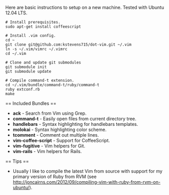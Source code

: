 Here are basic instructions to setup on a new machine. Tested with Ubuntu 12.04 LTS.

```
# Install prerequisites.
sudo apt-get install coffeescript

# Install .vim config.
cd ~
git clone git@github.com:kstevens715/dot-vim.git ~/.vim
ln -s ~/.vim/vimrc ~/.vimrc
cd ~/.vim

# Clone and update git submodules
git submodule init
git submodule update

# Compile command-t extension.
cd ~/.vim/bundle/command-t/ruby/command-t
ruby extconf.rb
make

```

== Included Bundles ==
* **ack** - Search from Vim using Grep.
* **command-t** - Easily open files from current directory tree.
* **handlebars** - Syntax highlighting for handlebars templates.
* **molokai** - Syntax highlighting color scheme.
* **tcomment** - Comment out multiple lines.
* **vim-coffee-script** - Support for CoffeeScript.
* **vim-fugitive** - Vim helpers for Git.
* **vim-rails** - Vim helpers for Rails.

== Tips ==
* Usually I like to compile the latest Vim from source with support for my primary version of Ruby from RVM (see http://joncairns.com/2012/09/compiling-vim-with-ruby-from-rvm-on-ubuntu/).
